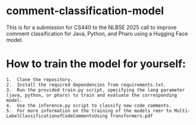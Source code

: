 # comment-classification-model
This is for a submission for CS440 to the NLBSE 2025 call to improve comment classification for Java, Python, and Pharo using a Hugging Face model. 

# How to train the model for yourself:
	1.	Clone the repository.
	2.	Install the required dependencies from requirements.txt.
	3.	Run the provided train.py script, specifying the lang parameter (java, python, or pharo) to train and evaluate the corresponding model.
	4.	Use the inference.py script to classify new code comments.
	5.	For more information on the training of the models reer to Multi-LabelClassificationofCodeCommentsUsing Transformers.pdf